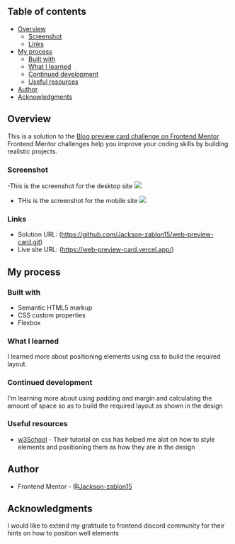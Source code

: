 ## Table of contents

- [Overview](#overview)
  - [Screenshot](#screenshot)
  - [Links](#links)
- [My process](#my-process)
  - [Built with](#built-with)
  - [What I learned](#what-i-learned)
  - [Continued development](#continued-development)
  - [Useful resources](#useful-resources)
- [Author](#author)
- [Acknowledgments](#acknowledgments) 

## Overview

This is a solution to the [Blog preview card challenge on Frontend Mentor](https://www.frontendmentor.io/challenges/blog-preview-card-ckPaj01IcS). Frontend Mentor challenges help you improve your coding skills by building realistic projects. 

### Screenshot
-This is the screenshot for the desktop site
![](./images/desktopScreenshot.png)

- THis is the screenshot for the mobile site
![](./images/mobileScreenshot.png)

### Links

- Solution URL: (https://github.com/Jackson-zablon15/web-preview-card.git)
- Live site URL: (https://web-preview-card.vercel.app/)

## My process

### Built with

- Semantic HTML5 markup
- CSS custom properties
- Flexbox

### What I learned
I learned more about positioning elements using css to build the required layout.

### Continued development

I'm learning more about using padding and margin and calculating the amount of space so as to build the required layout as shown in the design


### Useful resources

- [w3School](https://www.w3schools.com/) - Their tutorial on css has helped me alot on how to style elements and positioning them as how they are in the design


## Author

- Frontend Mentor - [@Jackson-zablon15](https://www.frontendmentor.io/profile/Jackson-zablon15)

## Acknowledgments

I would like to extend my gratitude to frontend discord community for their hints on how to position well elements